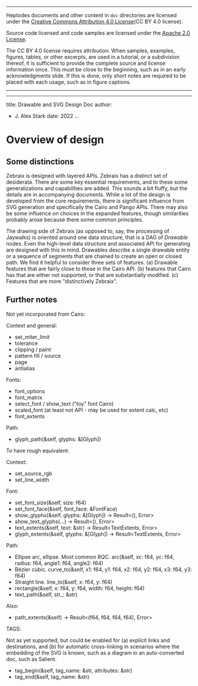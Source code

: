 --------------------------------------------------------------------------------

Heptodes documents and other content in `doc` directories are licensed under the
[Creative Commons Attribution 4.0 License](CC BY 4.0 license).

Source code licensed and code samples are licensed under the
[Apache 2.0 License].

The CC BY 4.0 license requires attribution. When samples, examples, figures,
tables, or other excerpts, are used in a tutorial, or a subdivision thereof, it
is sufficient to provide the complete source and license information once. This
must be close to the beginning, such as in an early acknowledgments slide. If
this is done, only short notes are required to be placed with each usage, such
as in figure captions.

[Creative Commons Attribution 4.0 License]: https://creativecommons.org/licenses/by/4.0/legalcode
[Apache 2.0 License]: https://www.apache.org/licenses/LICENSE-2.0

--------------------------------------------------------------------------------

<!-- md-formatter off (Document metadata) -->

---
title: Drawable and SVG Design Doc
author:
- J. Alex Stark
date: 2022
...

<!-- md-formatter on -->

# Overview of design

## Some distinctions

Zebraix is designed with layered APIs. Zebraix has a distinct set of desiderata.
There are some key essential requirements, and to these some generalizations and
capabilities are added. This sounds a bit fluffy, but the details are in
accompanying documents. While a lot of the design is developed from the core
requirements, there is significant influence from SVG generation and
specifically the Cairo and Pango APIs. There may also be some influence on
choices in the expanded features, though similarities probably arose because
there some common principles.

The drawing side of Zebraix (as opposed to, say, the processing of Jaywalks) is
oriented around one data structure, that is a DAG of *Drawable* nodes. Even the
high-level data structure and associated API for generating are designed with
this in mind. Drawables describe a single drawable entity or a sequence of
segments that are chained to create an open or closed path. We find it helpful
to consider three sets of features. (a) Drawable features that are fairly close
to those in the Cairo API. (b) features that Cairo has that are either not
supported, or that are substantially modified. (c) Features that are more
"distinctively Zebraix".

## Further notes

Not yet incorporated from Cairo:

Context and general:

*   set_miter_limit
*   tolerance
*   clipping / paint
*   pattern fill / source
*   page
*   antialias

Fonts:

*   font_options
*   font_matrix
*   select_font / show_text ("toy" font Cairo)
*   scaled_font (at least not API - may be used for extent calc, etc)
*   font_extents

Path:

*   glyph_path(&self, glyphs: &[Glyph])

To have rough equivalent:

Context:

*   set_source_rgb
*   set_line_width

Font:

*   set_font_size(&self, size: f64)
*   set_font_face(&self, font_face: &FontFace)
*   show_glyphs(&self, glyphs: &[Glyph]) -> Result<(), Error>
*   show_text_glyphs(...) -> Result<(), Error>
*   text_extents(&self, text: &str) -> Result<TextExtents, Error>
*   glyph_extents(&self, glyphs: &[Glyph]) -> Result<TextExtents, Error>

Path:

*   Ellipse arc, ellipse. Most common RQC. arc(&self, xc: f64, yc: f64, radius:
    f64, angle1: f64, angle2: f64)
*   Bézier cubic. curve_to(&self, x1: f64, y1: f64, x2: f64, y2: f64, x3: f64,
    y3: f64)
*   Straight line. line_to(&self, x: f64, y: f64)
*   rectangle(&self, x: f64, y: f64, width: f64, height: f64)
*   text_path(&self, str_: &str)

Also:

*   path_extents(&self) -> Result<(f64, f64, f64, f64), Error>

TAGS:

Not as yet supported, but could be enabled for (a) explicit links and
destinations, and (b) for automatic cross-linking in scenarios where the
embedding of the SVG is known, such as a diagram in an auto-converted doc, such
as Salient.

*   tag_begin(&self, tag_name: &str, attributes: &str)
*   tag_end(&self, tag_name: &str)
